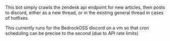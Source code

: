 This bot simply crawls the zendesk api endpoint for new
articles, then posts to discord, either as a new thread, or in the existing
general thread in cases of hotfixes.

This currently runs for the BedrockOSS discord on a vm so that
cron scheduling can be precise to the second (due to API rate limits)
